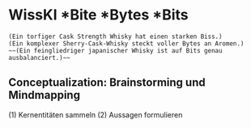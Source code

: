<!--

author: Gudrun Schwenk und Canan Hastik  
email:    
version:  v1
language: DE

icon:     https://raw.githubusercontent.com/chastik/Beratung_Dateityp_Bild/refs/heads/main/SODa-Logo_full.svg
link:     https://raw.githubusercontent.com/chastik/Beratung/refs/heads/main/soda.css

comment:  WissKi SODA OERs

-->

# WissKI *Bite *Bytes *Bits
	(Ein torfiger Cask Strength Whisky hat einen starken Biss.)
	(Ein komplexer Sherry-Cask-Whisky steckt voller Bytes an Aromen.)
	~~(Ein feingliedriger japanischer Whisky ist auf Bits genau ausbalanciert.)~~


## Conceptualization: Brainstorming und Mindmapping

(1) Kernentitäten sammeln
(2) Aussagen formulieren
